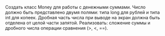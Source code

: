 Создать класс Money для работы с денежными суммами.
Число должно быть представлено двумя полями: типа long для рублей и типа int для копеек.
Дробная часть числа при выводе на экран должна быть отделена от целой части запятой.
Реализовать:
 сложение суммы и дробного числа
 операции сравнения (>, <, ==).
